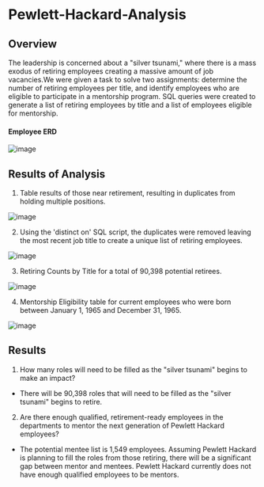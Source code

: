 # Pewlett-Hackard-Analysis

## Overview
The leadership is concerned about a "silver tsunami," where there is a mass exodus of retiring employees creating a massive amount of job vacancies.We were given a task to solve two assignments: determine the number of retiring employees per title, and identify employees who are eligible to participate in a mentorship program. SQL queries were created to generate a list of retiring employees by title and a list of employees eligible for mentorship.

#### Employee ERD

![image](https://user-images.githubusercontent.com/107373721/201549567-8c89826e-2d96-48ea-985d-ba9acc2eed16.png)

## Results of Analysis

1. Table results of those near retirement, resulting in duplicates from holding multiple positions.

![image](https://user-images.githubusercontent.com/107373721/201551748-8fb79942-5777-4b64-b72e-fa3783178f11.png)


2. Using the 'distinct on' SQL script, the duplicates were removed leaving the most recent job title to create a unique list of retiring employees.

![image](https://user-images.githubusercontent.com/107373721/201551767-559cfbe4-76ef-4169-8f33-b7fbf620ebb8.png)


3. Retiring Counts by Title for a total of 90,398 potential retirees.

![image](https://user-images.githubusercontent.com/107373721/201551785-f550572b-7334-4f00-b412-223a6a31b9f8.png)


4. Mentorship Eligibility table for current employees who were born between January 1, 1965 and December 31, 1965.

![image](https://user-images.githubusercontent.com/107373721/201551803-e13aa58e-9c3a-4b54-8ce0-18cecb371358.png)


## Results
1. How many roles will need to be filled as the "silver tsunami" begins to make an impact?
 - There will be 90,398 roles that will need to be filled as the "silver tsunami" begins to retire.

2. Are there enough qualified, retirement-ready employees in the departments to mentor the next generation of Pewlett Hackard employees?
 - The potential mentee list is 1,549 employees. Assuming Pewlett Hackard is planning to fill the roles from those retiring, there will be a significant gap between mentor and mentees. Pewlett Hackard currently does not have enough qualified employees to be mentors.
